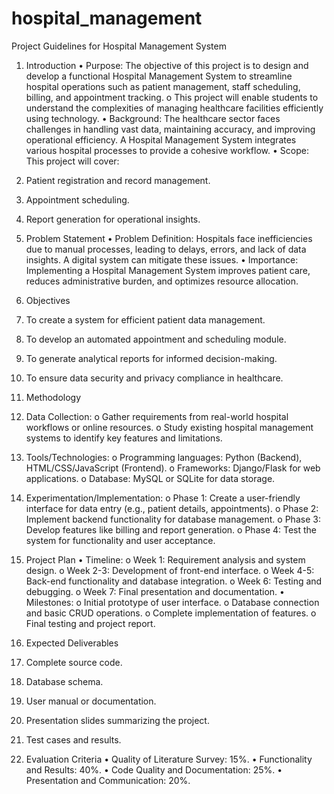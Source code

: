 # hospital_management
Project Guidelines for Hospital Management System 
1. Introduction 
• Purpose: The objective of this project is to design and develop a functional Hospital Management 
System to streamline hospital operations such as patient management, staff scheduling, 
billing, and appointment tracking. 
o This project will enable students to understand the complexities of managing 
healthcare facilities efficiently using technology. 
• Background: The healthcare sector faces challenges in handling vast data, maintaining accuracy, and 
improving operational efficiency. A Hospital Management System integrates various hospital 
processes to provide a cohesive workflow. 
• Scope: This project will cover:  
1. Patient registration and record management. 
2. Appointment scheduling. 
3. Report generation for operational insights. 

2. Problem Statement 
• Problem Definition: 
Hospitals face inefficiencies due to manual processes, leading to delays, errors, and lack of 
data insights. A digital system can mitigate these issues. 
• Importance: 
Implementing a Hospital Management System improves patient care, reduces administrative 
burden, and optimizes resource allocation. 


3. Objectives 
1. To create a system for efficient patient data management. 
2. To develop an automated appointment and scheduling module. 
3. To generate analytical reports for informed decision-making. 
4. To ensure data security and privacy compliance in healthcare. 


4. Methodology 
1. Data Collection: 
o  Gather requirements from real-world hospital workflows or online resources. 
o  Study existing hospital management systems to identify key features and limitations. 
2. Tools/Technologies: 
o Programming languages: Python (Backend), HTML/CSS/JavaScript (Frontend). 
o Frameworks: Django/Flask for web applications. 
o Database: MySQL or SQLite for data storage. 
3. Experimentation/Implementation: 
o Phase 1: Create a user-friendly interface for data entry (e.g., patient details, 
appointments). 
o Phase 2: Implement backend functionality for database management. 
o Phase 3: Develop features like billing and report generation. 
o Phase 4: Test the system for functionality and user acceptance. 


5. Project Plan 
• Timeline: 
o Week 1: Requirement analysis and system design. 
o Week 2-3: Development of front-end interface. 
o Week 4-5: Back-end functionality and database integration. 
o Week 6: Testing and debugging. 
o Week 7: Final presentation and documentation. 
• Milestones: 
o Initial prototype of user interface. 
o Database connection and basic CRUD operations. 
o Complete implementation of features. 
o Final testing and project report. 


6. Expected Deliverables 
1. Complete source code. 
2. Database schema. 
3. User manual or documentation. 
4. Presentation slides summarizing the project. 
5. Test cases and results. 


7. Evaluation Criteria 
• Quality of Literature Survey: 15%. 
• Functionality and Results: 40%. 
• Code Quality and Documentation: 25%. 
• Presentation and Communication: 20%.
